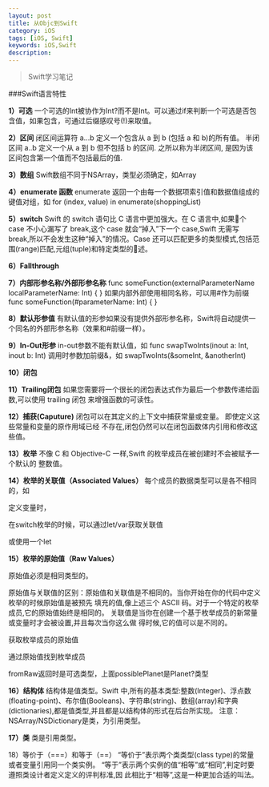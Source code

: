 ```yaml
---
layout: post
title: 从Objc到Swift
category: iOS
tags: [iOS, Swift]
keywords: iOS,Swift
description: 
---
```


> Swift学习笔记


###Swift语言特性

**1）可选**
一个可选的Int被协作为Int?而不是Int。可以通过if来判断一个可选是否包含值，如果包含，可通过后缀感叹号(!)来取值。

**2）区间**
闭区间运算符 a...b 定义一个包含从 a 到 b (包括 a 和 b)的所有值。
半闭区间 a..b 定义一个从 a 到 b 但不包括 b 的区间. 之所以称为半闭区间, 是因为该 区间包含第一个值而不包括最后的值.

**3）数组**
Swift数组不同于NSArray，类型必须确定，如Array<Int>

**4）enumerate 函数**
enumerate 返回一个由每一个数据项索引值和数据值组成的键值对组，如
     for (index, value) in enumerate(shoppingList)

**5）switch**
Swift 的 switch 语句比 C 语言中更加强大。在 C 语言中,如果􏿒个 case 不小心漏写了 break,这个 case 就会“掉入”下一个 case,Swift 无需写 break,所以不会发生这种“掉入”的情况。Case 还可以匹配更多的类型模式,包括范围(range)匹配,元组(tuple)和特定类型的􏿓述。

**6）Fallthrough**

**7）内部形参名称/外部形参名称**
func someFunction(externalParameterName localParameterName: Int) {
}
如果内部外部使用相同名称，可以用#作为前缀
func someFunction(#parameterName: Int) {
}

**8）默认形参值**
有默认值的形参如果没有提供外部形参名称，Swift将自动提供一个同名的外部形参名称（效果和#前缀一样）。

**9）In-Out形参**
in-out参数不能有默认值，如
func swapTwoInts(inout a: Int, inout b: Int)
调用时参数加前缀&，如
swapTwoInts(&someInt, &anotherInt)

**10）闭包**














**11）Trailing闭包**
如果您需要将一个很长的闭包表达式作为最后一个参数传递给函数,可以使用 trailing 闭包
 来增强函数的可读性。


**12）捕获(Caputure)**
 闭包可以在其定义的上下文中捕获常量或变量。 即使定义这些常量和变量的原作用域已经 不存在,闭包仍然可以在闭包函数体内引用和修改这些值。

**13）枚举**
不像 C 和 Objective-C 一样,Swift 的枚举成员在被创建时不会被赋予一个默认的 整数值。

**14）枚举的关联值（Associated Values）**
每个成员的数据类型可以是各不相同的，如

定义变量时，

在switch枚举的时候，可以通过let/var获取关联值

或使用一个let


**15）枚举的原始值（Raw Values）**

原始值必须是相同类型的。

原始值与关联值的区别：原始值和关联值是不相同的。当你开始在你的代码中定义枚举的时候原始值是被预先 填充的值,像上述三个 ASCII 码。对于一个特定的枚举成员,它的原始值始终是相同的。 关联值是当你在创建一个基于枚举成员的新常量或变量时才会被设置,并且每次当你这么做 得时候,它的值可以是不同的。

获取枚举成员的原始值


通过原始值找到枚举成员

fromRaw返回时是可选类型，上面possiblePlanet是Planet?类型



**16）结构体**
结构体是值类型。Swift 中,所有的基本类型:整数(Integer)、浮点数(floating-point)、布尔值(Booleans)、字符串(string)、数组(array)和字典(dictionaries),都是值类型,并且都是以结构体的形式在后台所实现。
注意：NSArray/NSDictionary是类，为引用类型。

**17）类**
类是引用类型。

18）等价于（===）和等于（==）
“等价于”表示两个类类型(class type)的常量或者变量引用同一个类实例。 “等于”表示两个实例的值“相等”或“相同”,判定时要遵照类设计者定义定义的评判标准,因 此相比于“相等”,这是一种更加合适的叫法。